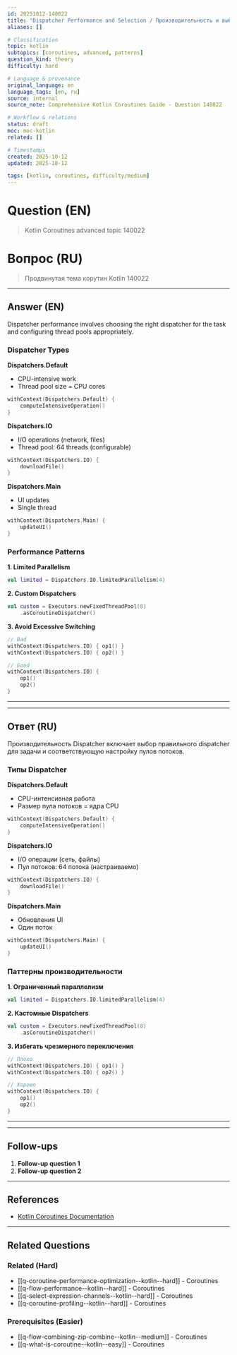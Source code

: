 ```yaml
---
id: 20251012-140022
title: "Dispatcher Performance and Selection / Производительность и выбор диспетчеров"
aliases: []

# Classification
topic: kotlin
subtopics: [coroutines, advanced, patterns]
question_kind: theory
difficulty: hard

# Language & provenance
original_language: en
language_tags: [en, ru]
source: internal
source_note: Comprehensive Kotlin Coroutines Guide - Question 140022

# Workflow & relations
status: draft
moc: moc-kotlin
related: []

# Timestamps
created: 2025-10-12
updated: 2025-10-12

tags: [kotlin, coroutines, difficulty/medium]
---
```

# Question (EN)
> Kotlin Coroutines advanced topic 140022

# Вопрос (RU)
> Продвинутая тема корутин Kotlin 140022

---

## Answer (EN)


Dispatcher performance involves choosing the right dispatcher for the task and configuring thread pools appropriately.

### Dispatcher Types

**Dispatchers.Default**
- CPU-intensive work
- Thread pool size = CPU cores
```kotlin
withContext(Dispatchers.Default) {
    computeIntensiveOperation()
}
```

**Dispatchers.IO**
- I/O operations (network, files)
- Thread pool: 64 threads (configurable)
```kotlin
withContext(Dispatchers.IO) {
    downloadFile()
}
```

**Dispatchers.Main**
- UI updates
- Single thread
```kotlin
withContext(Dispatchers.Main) {
    updateUI()
}
```

### Performance Patterns

**1. Limited Parallelism**
```kotlin
val limited = Dispatchers.IO.limitedParallelism(4)
```

**2. Custom Dispatchers**
```kotlin
val custom = Executors.newFixedThreadPool(8)
    .asCoroutineDispatcher()
```

**3. Avoid Excessive Switching**
```kotlin
// Bad
withContext(Dispatchers.IO) { op1() }
withContext(Dispatchers.IO) { op2() }

// Good
withContext(Dispatchers.IO) {
    op1()
    op2()
}
```

---
---

## Ответ (RU)


Производительность Dispatcher включает выбор правильного dispatcher для задачи и соответствующую настройку пулов потоков.

### Типы Dispatcher

**Dispatchers.Default**
- CPU-интенсивная работа
- Размер пула потоков = ядра CPU
```kotlin
withContext(Dispatchers.Default) {
    computeIntensiveOperation()
}
```

**Dispatchers.IO**
- I/O операции (сеть, файлы)
- Пул потоков: 64 потока (настраиваемо)
```kotlin
withContext(Dispatchers.IO) {
    downloadFile()
}
```

**Dispatchers.Main**
- Обновления UI
- Один поток
```kotlin
withContext(Dispatchers.Main) {
    updateUI()
}
```

### Паттерны производительности

**1. Ограниченный параллелизм**
```kotlin
val limited = Dispatchers.IO.limitedParallelism(4)
```

**2. Кастомные Dispatchers**
```kotlin
val custom = Executors.newFixedThreadPool(8)
    .asCoroutineDispatcher()
```

**3. Избегать чрезмерного переключения**
```kotlin
// Плохо
withContext(Dispatchers.IO) { op1() }
withContext(Dispatchers.IO) { op2() }

// Хорошо
withContext(Dispatchers.IO) {
    op1()
    op2()
}
```

---
---

## Follow-ups

1. **Follow-up question 1**
2. **Follow-up question 2**

---

## References

- [Kotlin Coroutines Documentation](https://kotlinlang.org/docs/coroutines-overview.html)

---

## Related Questions

### Related (Hard)
- [[q-coroutine-performance-optimization--kotlin--hard]] - Coroutines
- [[q-flow-performance--kotlin--hard]] - Coroutines
- [[q-select-expression-channels--kotlin--hard]] - Coroutines
- [[q-coroutine-profiling--kotlin--hard]] - Coroutines

### Prerequisites (Easier)
- [[q-flow-combining-zip-combine--kotlin--medium]] - Coroutines
- [[q-what-is-coroutine--kotlin--easy]] - Coroutines
